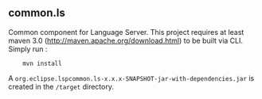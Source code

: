 ## common.ls

Common component for Language Server.
This project requires at least maven 3.0 (http://maven.apache.org/download.html) to be built via CLI. 
Simply run :
```
    mvn install
```

A  `org.eclipse.lspcommon.ls-x.x.x-SNAPSHOT-jar-with-dependencies.jar` is created in the `/target` directory.